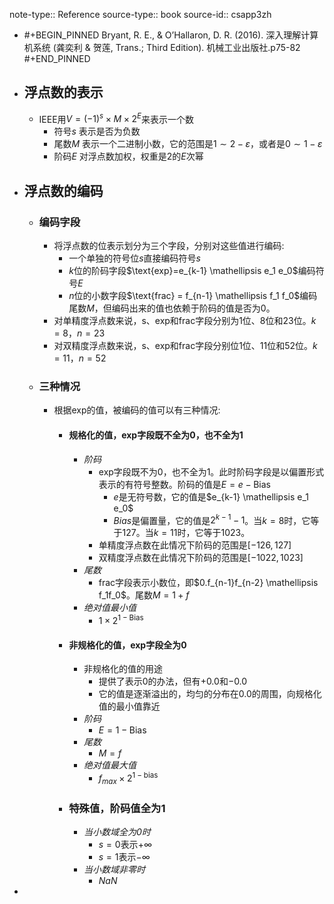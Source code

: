 note-type:: Reference
source-type:: book
source-id:: csapp3zh

- #+BEGIN_PINNED
  Bryant, R. E., & O’Hallaron, D. R. (2016). 深入理解计算机系统 (龚奕利 & 贺莲, Trans.; Third Edition). 机械工业出版社.p75-82
  #+END_PINNED
- ## 浮点数的表示
	- IEEE用$V=(-1)^s \times M \times 2^E$来表示一个数
		- 符号$s$ 表示是否为负数
		- 尾数$M$ 表示一个二进制小数，它的范围是$1 \sim 2-\varepsilon$，或者是$0 \sim 1-\varepsilon$
		- 阶码$E$ 对浮点数加权，权重是2的$E$次幂
- ## 浮点数的编码
	- ### 编码字段
		- 将浮点数的位表示划分为三个字段，分别对这些值进行编码:
			- 一个单独的符号位$s$直接编码符号$s$
			- $k$位的阶码字段$\text{exp}=e_{k-1} \mathellipsis e_1 e_0$编码符号$E$
			- $n$位的小数字段$\text{frac} = f_{n-1} \mathellipsis f_1 f_0$编码尾数$M$，但编码出来的值也依赖于阶码的值是否为0。
		- 对单精度浮点数来说，s、exp和frac字段分别为1位、8位和23位。$k = 8$，$n = 23$
		- 对双精度浮点数来说，s、exp和frac字段分别位1位、11位和52位。$k = 11$，$n = 52$
	- ### 三种情况
		- 根据exp的值，被编码的值可以有三种情况:
			- #### 规格化的值，exp字段既不全为0，也不全为1
				- *阶码*
					- exp字段既不为0，也不全为1。此时阶码字段是以偏置形式表示的有符号整数。阶码的值是$E = e - \text{Bias}$
						- $e$是无符号数，它的值是$e_{k-1} \mathellipsis e_1 e_0$
						- $Bias$是偏置量，它的值是$2^{k-1}-1$。当$k = 8$时，它等于127。当$k = 11$时，它等于1023。
					- 单精度浮点数在此情况下阶码的范围是$[-126, 127]$
					- 双精度浮点数在此情况下阶码的范围是$[-1022, 1023]$
				- *尾数*
					- frac字段表示小数位，即$0.f_{n-1}f_{n-2} \mathellipsis f_1f_0$。尾数$M = 1 + f$
				- *绝对值最小值*
					- $1 \times 2^{1- \text{Bias}}$
			- #### 非规格化的值，exp字段全为0
				- 非规格化的值的用途
					- 提供了表示0的办法，但有$+0.0$和$-0.0$
					- 它的值是逐渐溢出的，均匀的分布在0.0的周围，向规格化值的最小值靠近
				- *阶码*
					- $E = 1 - \text{Bias}$
				- *尾数*
					- $M = f$
				- *绝对值最大值*
					- $f_{max} \times 2^{1-\text{bias}}$
			- ### 特殊值，阶码值全为1
				- *当小数域全为0时*
					- $s = 0$表示$+\infty$
					- $s = 1$表示$-\infty$
				- *当小数域非零时*
					- $NaN$
-